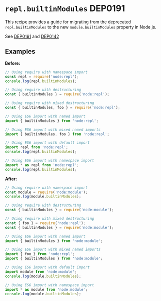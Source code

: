 # `repl.builtinModules` DEP0191

This recipe provides a guide for migrating from the deprecated `repl.builtinModules` to the new `module.builtinModules` property in Node.js.

See [DEP0191](https://nodejs.org/api/deprecations.html#DEP0191) and [DEP0142](https://nodejs.org/api/deprecations.html#DEP0142)

## Examples

**Before:**
```js
// Using require with namespace import
const repl = require('node:repl');
console.log(repl.builtinModules);

// Using require with destructuring
const { builtinModules } = require('node:repl');

// Using require with mixed destructuring
const { builtinModules, foo } = require('node:repl');

// Using ES6 import with named import
import { builtinModules } from 'node:repl';

// Using ES6 import with mixed named imports
import { builtinModules, foo } from 'node:repl';

// Using ES6 import with default import
import repl from 'node:repl';
console.log(repl.builtinModules);

// Using ES6 import with namespace import
import * as repl from 'node:repl';
console.log(repl.builtinModules);
```

**After:**
```js
// Using require with namespace import
const module = require('node:module');
console.log(module.builtinModules);

// Using require with destructuring
const { builtinModules } = require('node:module');

// Using require with mixed destructuring
const { foo } = require('node:repl');
const { builtinModules } = require('node:module');

// Using ES6 import with named import
import { builtinModules } from 'node:module';

// Using ES6 import with mixed named imports
import { foo } from 'node:repl';
import { builtinModules } from 'node:module';

// Using ES6 import with default import
import module from 'node:module';
console.log(module.builtinModules);

// Using ES6 import with namespace import
import * as module from 'node:module';
console.log(module.builtinModules);
```
